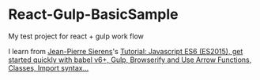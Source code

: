 # React-Gulp-BasicSample
My test project for react + gulp work flow

I learn from [Jean-Pierre Sierens](http://jpsierens.com/)'s [Tutorial: Javascript ES6 (ES2015), get started quickly with babel v6+, Gulp, Browserify and Use Arrow Functions, Classes, Import syntax…](http://jpsierens.com/tutorial-javascript-es6-babelv6/)
